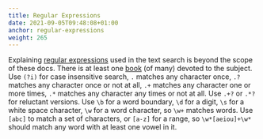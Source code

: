 ```yaml
---
title: Regular Expressions
date: 2021-09-05T09:48:08+01:00
anchor: regular-expressions
weight: 265
---
```


Explaining [regular expressions][1] used in the text search is beyond
the scope of these docs. There is at least one [book][2] (of many)
devoted to the subject. Use `(?i)` for case insensitive search, `.`
matches any character once, `.?` matches any character once or not at
all, `.+` matches any character one or more times, `.*` matches any
character any times or not at all. Use `.+?` or `.*?` for reluctant
versions. Use `\b` for a word boundary, `\d` for a digit, `\s` for a
white space character, `\w` for a word character, so `\w+` matches
words. Use `[abc]` to match a set of characters, or `[a-z]` for a
range, so `\w*[aeiou]+\w*` should match any word with at least one
vowel in it.

 [1]: https://en.wikipedia.org/wiki/Regular_expression
 [2]: https://www.oreilly.com/library/view/mastering-regular-expressions/0596528124/
 
